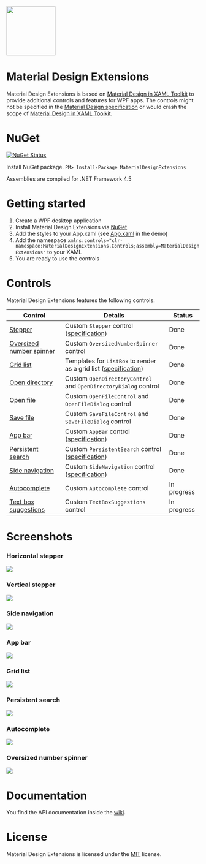 <img src="https://github.com/spiegelp/MaterialDesignExtensions/raw/master/icon/icon.png" width="128px" />

# Material Design Extensions
Material Design Extensions is based on [Material Design in XAML Toolkit](https://github.com/ButchersBoy/MaterialDesignInXamlToolkit) to provide additional controls and features for WPF apps. The controls might not be specified in the [Material Design specification](https://material.io/guidelines/material-design/introduction.html) or would crash the scope of [Material Design in XAML Toolkit](https://github.com/ButchersBoy/MaterialDesignInXamlToolkit).

# NuGet

[![NuGet Status](http://img.shields.io/nuget/v/MaterialDesignExtensions.svg?style=flat&label=MaterialDesignExtensions)](https://www.nuget.org/packages/MaterialDesignExtensions/)

Install NuGet package. `PM> Install-Package MaterialDesignExtensions`

Assemblies are compiled for .NET Framework 4.5

# Getting started
1. Create a WPF desktop application
2. Install Material Design Extensions via [NuGet](https://www.nuget.org/packages/MaterialDesignExtensions/)
3. Add the styles to your App.xaml (see [App.xaml](https://github.com/spiegelp/MaterialDesignExtensions/blob/master/MaterialDesignExtensionsDemo/App.xaml) in the demo)
4. Add the namespace `xmlns:controls="clr-namespace:MaterialDesignExtensions.Controls;assembly=MaterialDesignExtensions"` to your XAML 
5. You are ready to use the controls

# Controls
Material Design Extensions features the following controls:

| Control | Details | Status |
| --- | --- | --- |
| [Stepper](https://github.com/spiegelp/MaterialDesignExtensions/wiki/Stepper) | Custom `Stepper` control ([specification](https://material.io/guidelines/components/steppers.html)) | Done |
| [Oversized number spinner](https://github.com/spiegelp/MaterialDesignExtensions/wiki/Oversized-number-spinner) | Custom `OversizedNumberSpinner` control | Done |
| [Grid list](https://github.com/spiegelp/MaterialDesignExtensions/wiki/Grid-list) | Templates for `ListBox` to render as a grid list ([specification](https://material.io/design/components/image-lists.html#usage)) | Done |
| [Open directory](https://github.com/spiegelp/MaterialDesignExtensions/wiki/File-system-controls) | Custom `OpenDirectoryControl` and `OpenDirectoryDialog` control | Done |
| [Open file](https://github.com/spiegelp/MaterialDesignExtensions/wiki/File-system-controls) | Custom `OpenFileControl` and `OpenFileDialog` control | Done |
| [Save file](https://github.com/spiegelp/MaterialDesignExtensions/wiki/File-system-controls) | Custom `SaveFileControl` and `SaveFileDialog` control | Done |
| [App bar](https://github.com/spiegelp/MaterialDesignExtensions/wiki/App-bar) | Custom `AppBar` control ([specification](https://material.io/design/components/app-bars-top.html#usage)) | Done |
| [Persistent search](https://github.com/spiegelp/MaterialDesignExtensions/wiki/Search) | Custom `PersistentSearch` control ([specification](https://material.io/design/navigation/search.html)) | Done |
| [Side navigation](https://github.com/spiegelp/MaterialDesignExtensions/wiki/Navigation) | Custom `SideNavigation` control ([specification](https://material.io/design/components/navigation-drawer.html#usage)) | Done |
| [Autocomplete](https://github.com/spiegelp/MaterialDesignExtensions/wiki/Autocomplete) | Custom `Autocomplete` control | In progress |
| [Text box suggestions](https://github.com/spiegelp/MaterialDesignExtensions/wiki/Text-box-suggestions) | Custom `TextBoxSuggestions` control | In progress |

# Screenshots
### Horizontal stepper
![](https://github.com/spiegelp/MaterialDesignExtensions/raw/master/screenshots/HorizontalStepper.png)

### Vertical stepper
![](https://github.com/spiegelp/MaterialDesignExtensions/raw/master/screenshots/VerticalStepper.png)

### Side navigation
![](https://github.com/spiegelp/MaterialDesignExtensions/raw/master/screenshots/SideNavigation.png)

### App bar
![](https://github.com/spiegelp/MaterialDesignExtensions/raw/master/screenshots/AppBar1.png)

### Grid list
![](https://github.com/spiegelp/MaterialDesignExtensions/raw/master/screenshots/GridList.png)

### Persistent search
![](https://github.com/spiegelp/MaterialDesignExtensions/raw/master/screenshots/PersistentSearch.png)

### Autocomplete
![](https://github.com/spiegelp/MaterialDesignExtensions/raw/master/screenshots/Autocomplete.png)

### Oversized number spinner
![](https://github.com/spiegelp/MaterialDesignExtensions/raw/master/screenshots/OversizedNumberSpinner.png)

# Documentation
You find the API documentation inside the [wiki](https://github.com/spiegelp/MaterialDesignExtensions/wiki).

# License
Material Design Extensions is licensed under the [MIT](https://github.com/spiegelp/MaterialDesignExtensions/blob/master/LICENSE) license.
